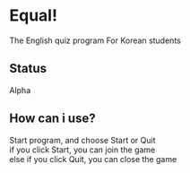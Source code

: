 # Equal!

The English quiz program For Korean students  
  
## Status
Alpha
  
## How can i use?
  
Start program, and choose Start or Quit  
if you click Start, you can join the game  
else if you click Quit, you can close the game
